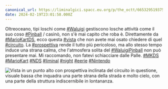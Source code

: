 ```yaml
---
canonical_url: https://liminalgici.spacc.eu.org/p/the_octt/665329519375079352
date: 2024-02-19T23:01:58.000Z
---
```

Oltreoceano, tipi loschi come <a href="https://liminalgici.spacc.eu.org/discover/tags/Waluigi?src=hash" title="#Waluigi" class="u-url hashtag" rel="external nofollow noopener">#Waluigi</a> gestiscono losche attività come il suo coso <a href="https://liminalgici.spacc.eu.org/discover/tags/Pinball?src=hash" title="#Pinball" class="u-url hashtag" rel="external nofollow noopener">#Pinball</a> / casinò, non s'è mai capito che roba è. Direttamente da <a href="https://liminalgici.spacc.eu.org/discover/tags/MarioKartDS?src=hash" title="#MarioKartDS" class="u-url hashtag" rel="external nofollow noopener">#MarioKartDS</a>, ecco questa <a href="https://liminalgici.spacc.eu.org/discover/tags/vista?src=hash" title="#vista" class="u-url hashtag" rel="external nofollow noopener">#vista</a> che non avete mai osato chiedere di quel <a href="https://liminalgici.spacc.eu.org/discover/tags/circuito?src=hash" title="#circuito" class="u-url hashtag" rel="external nofollow noopener">#circuito</a>. La <a href="https://liminalgici.spacc.eu.org/discover/tags/prospettiva?src=hash" title="#prospettiva" class="u-url hashtag" rel="external nofollow noopener">#prospettiva</a> rende il tutto più pericoloso, ma allo stesso tempo induce una strana calma, che l'atmosfera solita del <a href="https://liminalgici.spacc.eu.org/discover/tags/WaluigiPinball?src=hash" title="#WaluigiPinball" class="u-url hashtag" rel="external nofollow noopener">#WaluigiPinball</a> non può presentare mai. Mi raccomando, non fatevi schiacciare dalle Palle.
<a href="https://liminalgici.spacc.eu.org/discover/tags/MKDS?src=hash" title="#MKDS" class="u-url hashtag" rel="external nofollow noopener">#MKDS</a> <a href="https://liminalgici.spacc.eu.org/discover/tags/MarioKart?src=hash" title="#MarioKart" class="u-url hashtag" rel="external nofollow noopener">#MarioKart</a> <a href="https://liminalgici.spacc.eu.org/discover/tags/NDS?src=hash" title="#NDS" class="u-url hashtag" rel="external nofollow noopener">#NDS</a> <a href="https://liminalgici.spacc.eu.org/discover/tags/liminal?src=hash" title="#liminal" class="u-url hashtag" rel="external nofollow noopener">#liminal</a> <a href="https://liminalgici.spacc.eu.org/discover/tags/night?src=hash" title="#night" class="u-url hashtag" rel="external nofollow noopener">#night</a> <a href="https://liminalgici.spacc.eu.org/discover/tags/eerie?src=hash" title="#eerie" class="u-url hashtag" rel="external nofollow noopener">#eerie</a> <a href="https://liminalgici.spacc.eu.org/discover/tags/Nintendo?src=hash" title="#Nintendo" class="u-url hashtag" rel="external nofollow noopener">#Nintendo</a>

![Vista in un punto alto con prospettiva inclinata del circuito in questione, visuale bassa che inquadra una parte strana della strada e molto cielo, con una parte della struttura indiscernibile in lontananza.](https://liminalgici.spacc.eu.org/storage/m/_v2/664033260845064193/7c649620b-69b6c5/Wc2NdSKelw8P/KMJj0WQ5O48rNhVXIAEqNIp0XK05wFpMalDed8JX.jpg)